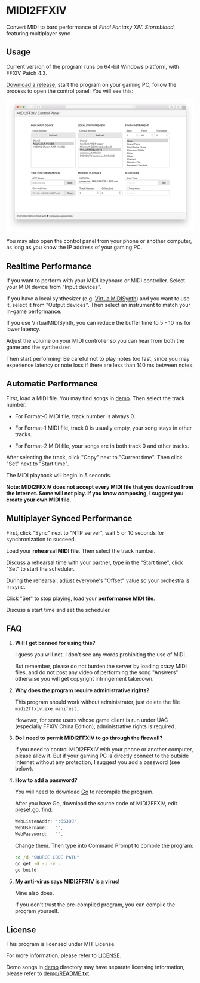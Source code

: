 MIDI2FFXIV
==========

Convert MIDI to bard performance of _Final Fantasy XIV: Stormblood_, featuring multiplayer sync

Usage
-----

Current version of the program runs on 64-bit Windows platform, with FFXIV Patch 4.3.

[Download a release](https://github.com/m13253/midi2ffxiv/releases), start the program on your gaming PC, follow the process to open the control panel. You will see this:

![Screenshot](screenshot.png)

You may also open the control panel from your phone or another computer, as long as you know the IP address of your gaming PC.

Realtime Performance
--------------------

If you want to perform with your MIDI keyboard or MIDI controller. Select your MIDI device from "Input devices".

If you have a local synthesizer (e.g. [VirtualMIDISynth](https://coolsoft.altervista.org/en/virtualmidisynth)) and you want to use it, select it from "Output devices". Then select an instrument to match your in-game performance.

If you use VirtualMIDISynth, you can reduce the buffer time to 5 - 10 ms for lower latency.

Adjust the volume on your MIDI controller so you can hear from both the game and the synthesizer.

Then start performing! Be careful not to play notes too fast, since you may experience latency or note loss if there are less than 140 ms between notes.

Automatic Performance
---------------------

First, load a MIDI file. You may find songs in [demo](demo). Then select the track number.

- For Format-0 MIDI file, track number is always 0.

- For Format-1 MIDI file, track 0 is usually empty, your song stays in other tracks.

- For Format-2 MIDI file, your songs are in both track 0 and other tracks.

After selecting the track, click "Copy" next to "Current time". Then click "Set" next to "Start time".

The MIDI playback will begin in 5 seconds.

**Note: MIDI2FFXIV does not accept every MIDI file that you download from the Internet. Some will not play. If you know composing, I suggest you create your own MIDI file.**

Multiplayer Synced Performance
------------------------------

First, click "Sync" next to "NTP server", wait 5 or 10 seconds for synchronization to succeed.

Load your **rehearsal MIDI file**. Then select the track number.

Discuss a rehearsal time with your partner, type in the "Start time", click "Set" to start the scheduler.

During the rehearsal, adjust everyone's "Offset" value so your orchestra is in sync.

Click "Set" to stop playing, load your **performance MIDI file**.

Discuss a start time and set the scheduler.

FAQ
---

1. **Will I get banned for using this?**

   I guess you will not. I don't see any words prohibiting the use of MIDI.

   But remember, please do not burden the server by loading crazy MIDI files, and do not post any video of performing the song "Answers" otherwise you will get copyright infringement takedown.

2. **Why does the program require administrative rights?**

   This program should work without administrator, just delete the file `midi2ffxiv.exe.manifest`.

   However, for some users whose game client is run under UAC (especially FFXIV China Edition), administrative rights is required.

3. **Do I need to permit MIDI2FFXIV to go through the firewall?**

   If you need to control MIDI2FFXIV with your phone or another computer, please allow it. But if your gaming PC is directly connect to the outside Internet without any protection, I suggest you add a password (see below).

4. **How to add a password?**

   You will need to download [Go](https://golang.org/dl/) to recompile the program.

   After you have Go, download the source code of MIDI2FFXIV, edit [preset.go](preset.go), find:

   ```go
   WebListenAddr: ":65300",
   WebUsername:   "",
   WebPassword:   "",
   ```

   Change them. Then type into Command Prompt to compile the program:

   ```cmd
   cd /d "SOURCE CODE PATH"
   go get -d -u -v .
   go build
   ```

5. **My anti-virus says MIDI2FFXIV is a virus!**

   Mine also does.

   If you don't trust the pre-compiled program, you can compile the program yourself.

License
-------

This program is licensed under MIT License.

For more information, please refer to [LICENSE](LICENSE).

Demo songs in [demo](demo) directory may have separate licensing information, please refer to [demo/README.txt](demo/README.txt).
